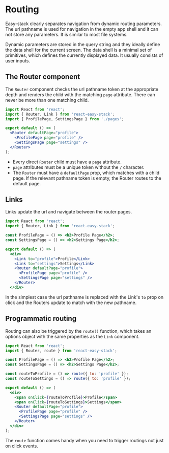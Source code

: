 # Routing

Easy-stack clearly separates navigation from dynamic routing parameters. The url pathname is used for navigation in the empty app shell and it can not store any parameters. It is similar to most file systems.

Dynamic parameters are stored in the query string and they ideally define the data shell for the current screen. The data shell is a minimal set of primitives, which defines the currently displayed data. It usually consists of user inputs.

## The Router component

The `Router` component checks the url pathname token at the appropriate depth and renders the child with the matching `page` attribute. There can never be more than one matching child.

```jsx
import React from 'react';
import { Router, Link } from 'react-easy-stack';
import { ProfilePage, SettingsPage } from './pages';

export default () => (
  <Router defaultPage="profile">
    <ProfilePage page="profile" />
    <SettingsPage page="settings" />
  </Router>
);
```

* Every direct `Router` child must have a `page` attribute.
* `page` attributes must be a unique token without the `/` character.
* The `Router` must have a `defaultPage` prop, which matches with a child page. If the relevant pathname token is empty, the Router routes to the default page.

## Links

Links update the url and navigate between the router pages.

```jsx
import React from 'react';
import { Router, Link } from 'react-easy-stack';

const ProfilePage = () => <h2>Profile Page</h2>;
const SettingsPage = () => <h2>Settings Page</h2>;

export default () => (
  <div>
    <Link to="profile">Profile</Link>
    <Link to="settings">Settings</Link>
    <Router defaultPage="profile">
      <ProfilePage page="profile" />
      <SettingsPage page="settings" />
    </Router>
  </div>
```

<div id="links-demo"></div>

In the simplest case the url pathname is replaced with the Link's `to` prop on click and the Routers update to match with the new pathname.

## Programmatic routing

Routing can also be triggered by the `route()` function, which takes an options object with the same properties as the `Link` component.

```jsx
import React from 'react';
import { Router, route } from 'react-easy-stack';

const ProfilePage = () => <h2>Profile Page</h2>;
const SettingsPage = () => <h2>Settings Page</h2>;

const routeToProfile = () => route({ to: 'profile' });
const routeToSettings = () => route({ to: 'profile' });

export default () => (
  <div>
    <span onClick={routeToProfile}>Profile</span>
    <span onClick={routeToSettings}>Settings</span>
    <Router defaultPage="profile">
      <ProfilePage page="profile" />
      <SettingsPage page="settings" />
    </Router>
  </div>
);
```

The `route` function comes handy when you need to trigger routings not just on click events.
